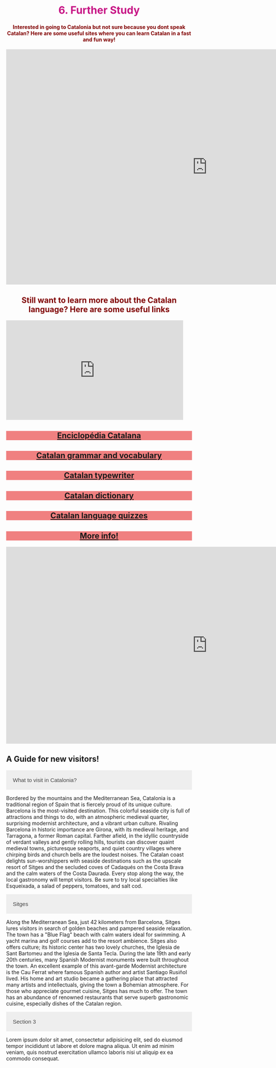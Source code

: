<h1 style="color:mediumvioletred;" align="center">6. Further Study</h1>

<h4 style="color:maroon;" align="center">Interested in going to Catalonia but not sure because you dont speak Catalan? Here are some useful sites where you can learn Catalan in a fast and fun way!</h4>

<iframe src="https://h5p.org/h5p/embed/475462" width="1090" height="638" frameborder="0" allowfullscreen="allowfullscreen"></iframe><script src="https://h5p.org/sites/all/modules/h5p/library/js/h5p-resizer.js" charset="UTF-8"></script>


<h2 style="color:maroon;" align="center">Still want to learn more about the Catalan language? Here are some useful links</h2>

<iframe src="https://giphy.com/embed/3ohze0rInvQnLY7ghW" width="480" height="270" frameBorder="0" class="giphy-embed" allowFullScreen></iframe>


<center><h2 style="background-color:lightcoral;"><a href="http://www.diccionari.cat">Enciclopédia Catalana</a></h2></center>

<center><h2 style="background-color:lightcoral;"><a href="http://mylanguages.org/learn_catalan.php">Catalan grammar and vocabulary</a></h2></center>

<center><h2 style="background-color:lightcoral;"><a href="https://dictionary.cambridge.org/dictionary/english-catalan/typewriter"> Catalan typewriter</a></h2></center>

<center><h2 style="background-color:lightcoral;"><a href="http://www.etranslator.ro/catalan-english-online-dictionary.php">Catalan dictionary</a></h2></center>

<center><h2 style="background-color:lightcoral;"><a href="https://www.transparent.com/learn-catalan/quizzes/lotw-quizzes/">Catalan language quizzes</a></h2></center>

<center><h2 style="background-color:lightcoral;"><a href="https://www.bbc.co.uk/news/world-europe-20345071">More info!</a></h2></center>





<iframe src="https://h5p.org/h5p/embed/476754" width="1090" height="534" frameborder="0" allowfullscreen="allowfullscreen"></iframe><script src="https://h5p.org/sites/all/modules/h5p/library/js/h5p-resizer.js" charset="UTF-8"></script>





<html>
<head>
<meta name="viewport" content="width=device-width, initial-scale=1">
<style>
.accordion {
  background-color: #eee;
  color: #444;
  cursor: pointer;
  padding: 18px;
  width: 100%;
  border: none;
  text-align: left;
  outline: none;
  font-size: 15px;
  transition: 0.4s;
}

.active, .accordion:hover {
  background-color: #ccc; 
}

.panel {
  padding: 0 18px;
  display: none;
  background-color: white;
  overflow: hidden;
}
</style>
</head>
<body>

<h2>A Guide for new visitors!</h2>

<button class="accordion">What to visit in Catalonia?</button>
<div class="panel">
  <p>Bordered by the mountains and the Mediterranean Sea, Catalonia is a traditional region of Spain that is fiercely proud of its unique culture. Barcelona is the most-visited destination. This colorful seaside city is full of attractions and things to do, with an atmospheric medieval quarter, surprising modernist architecture, and a vibrant urban culture. Rivaling Barcelona in historic importance are Girona, with its medieval heritage, and Tarragona, a former Roman capital. Farther afield, in the idyllic countryside of verdant valleys and gently rolling hills, tourists can discover quaint medieval towns, picturesque seaports, and quiet country villages where chirping birds and church bells are the loudest noises. The Catalan coast delights sun-worshippers with seaside destinations such as the upscale resort of Sitges and the secluded coves of Cadaqués on the Costa Brava and the calm waters of the Costa Daurada. Every stop along the way, the local gastronomy will tempt visitors. Be sure to try local specialties like Esqueixada, a salad of peppers, tomatoes, and salt cod.</p></div>

<button class="accordion">Sitges</button>
<div class="panel">
  <p>Along the Mediterranean Sea, just 42 kilometers from Barcelona, Sitges lures visitors in search of golden beaches and pampered seaside relaxation. The town has a "Blue Flag" beach with calm waters ideal for swimming. A yacht marina and golf courses add to the resort ambience. Sitges also offers culture; its historic center has two lovely churches, the Iglesia de Sant Bartomeu and the Iglesia de Santa Tecla. During the late 19th and early 20th centuries, many Spanish Modernist monuments were built throughout the town. An excellent example of this avant-garde Modernist architecture is the Cau Ferrat where famous Spanish author and artist Santiago Rusiñol lived. His home and art studio became a gathering place that attracted many artists and intellectuals, giving the town a Bohemian atmosphere. For those who appreciate gourmet cuisine, Sitges has much to offer. The town has an abundance of renowned restaurants that serve superb gastronomic cuisine, especially dishes of the Catalan region.</p></div>

<button class="accordion">Section 3</button>
<div class="panel">
  <p>Lorem ipsum dolor sit amet, consectetur adipisicing elit, sed do eiusmod tempor incididunt ut labore et dolore magna aliqua. Ut enim ad minim veniam, quis nostrud exercitation ullamco laboris nisi ut aliquip ex ea commodo consequat.</p>
</div>

<script>
var acc = document.getElementsByClassName("accordion");
var i;

for (i = 0; i < acc.length; i++) {
  acc[i].addEventListener("click", function() {
    this.classList.toggle("active");
    var panel = this.nextElementSibling;
    if (panel.style.display === "block") {
      panel.style.display = "none";
    } else {
      panel.style.display = "block";
    }
  });
}
</script>

</body>
</html>





